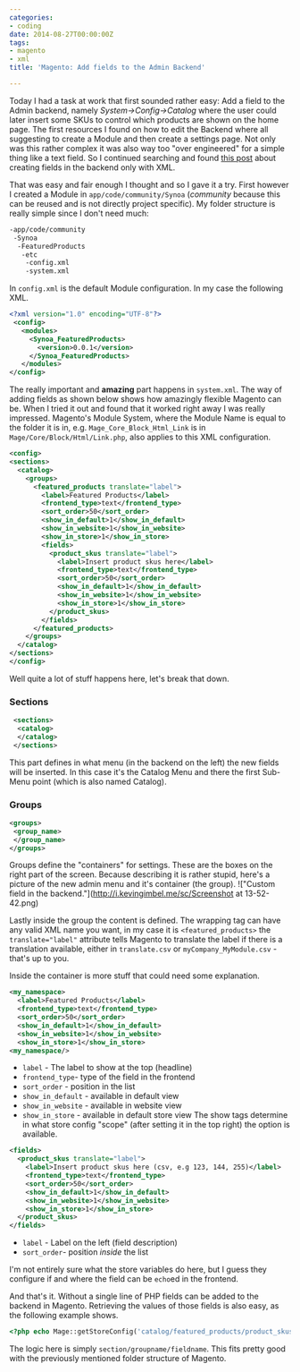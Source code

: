 ```yaml
---
categories:
- coding
date: 2014-08-27T00:00:00Z
tags:
- magento
- xml
title: 'Magento: Add fields to the Admin Backend'

---
```


Today I had a task at work that first sounded rather easy: Add a field to the Admin backend, namely
*System->Config->Catalog* where the user could later insert some SKUs to control which products are shown on the home
page. The first resources I found on how to edit the Backend where all suggesting to create a Module and then create a
settings page. Not only was this rather complex it was also way too "over engineered" for a simple thing like a text
field. So I continued searching and found [this
post](http://prattski.com/2008/09/29/magento-add-custom-module-for-custom-admin-config-options/) about creating fields
in the backend only with XML. 

That was easy and fair enough I thought and so I gave it a try. First however I created a Module in
`app/code/community/Synoa` (*community* because this can be reused and is not directly project specific). My folder
structure is really simple since I don't need much:

```bash 
-app/code/community
 -Synoa
  -FeaturedProducts
   -etc
    -config.xml
    -system.xml
```

In `config.xml` is the default Module configuration. In my case the following XML.

```xml 
<?xml version="1.0" encoding="UTF-8"?>
 <config>
   <modules>
     <Synoa_FeaturedProducts>
       <version>0.0.1</version>
     </Synoa_FeaturedProducts>
   </modules>
</config>
```

The really important and **amazing** part happens in `system.xml`. The way of adding fields as shown below shows how
amazingly flexible Magento can be. When I tried it out and found that it worked right away I was really impressed.
Magento's Module System, where the Module Name is equal to the folder it is in, e.g. `Mage_Core_Block_Html_Link` is in
`Mage/Core/Block/Html/Link.php`, also applies to this XML configuration.
```xml 
<config>
<sections>
  <catalog>
    <groups>
      <featured_products translate="label">
        <label>Featured Products</label>
        <frontend_type>text</frontend_type>
        <sort_order>50</sort_order>
        <show_in_default>1</show_in_default>
        <show_in_website>1</show_in_website>
        <show_in_store>1</show_in_store>
        <fields>
          <product_skus translate="label">
            <label>Insert product skus here</label>
            <frontend_type>text</frontend_type>
            <sort_order>50</sort_order>
            <show_in_default>1</show_in_default>
            <show_in_website>1</show_in_website>
            <show_in_store>1</show_in_store>
          </product_skus>
        </fields>
      </featured_products>
    </groups>
  </catalog>
</sections>
</config>
```

Well quite a lot of stuff happens here, let's break that down. 

### Sections
```xml 
 <sections>
  <catalog>
  </catalog>
 </sections>
```

This part defines in what menu (in the backend on the left) the new fields will be inserted. In this case it's the
Catalog Menu and there the first Sub-Menu point (which is also named Catalog). 

### Groups
```xml 
<groups>
 <group_name>
 </group_name>
</groups>
```

Groups define the "containers" for settings. These are the boxes on the right part of the screen. Because describing it
is rather stupid, here's a picture of the new admin menu and it's container (the group).
!["Custom field in the backend."](http://i.kevingimbel.me/sc/Screenshot at 13-52-42.png)

Lastly inside the group the content is defined. The wrapping tag can have any valid XML name you want, in my case it is
`<featured_products>` the `translate="label"` attribute tells Magento to translate the label if there is a translation
available, either in `translate.csv` or `myCompany_MyModule.csv` - that's up to you. 

Inside the container is more stuff that could need some explanation. 

```xml 
<my_namespace>
  <label>Featured Products</label>
  <frontend_type>text</frontend_type>
  <sort_order>50</sort_order>
  <show_in_default>1</show_in_default>
  <show_in_website>1</show_in_website>
  <show_in_store>1</show_in_store>
<my_namespace/>
```

* `label` - The label to show at the top (headline)
* `frontend_type`- type of the field in the frontend
* `sort_order` - position in the list
* `show_in_default` - available in default view
* `show_in_website` - available in website view
* `show_in_store` - available in default store view
The show tags determine in what store config "scope" (after setting it in the top right) the option is available. 

```xml 
<fields>
  <product_skus translate="label">
    <label>Insert product skus here (csv, e.g 123, 144, 255)</label>
    <frontend_type>text</frontend_type>
    <sort_order>50</sort_order>
    <show_in_default>1</show_in_default>
    <show_in_website>1</show_in_website>
    <show_in_store>1</show_in_store>
  </product_skus>
</fields>
```

* `label` - Label on the left (field description)
* `sort_order`- position _inside_ the list

I'm not entirely sure what the store variables do here, but I guess they configure if and where the field can be
`echo`ed in the frontend.

And that's it. Without a single line of PHP fields can be added to the backend in Magento. Retrieving the values of
those fields is also easy, as the following example shows.

```php 
<?php echo Mage::getStoreConfig('catalog/featured_products/product_skus'); ?>
```

The logic here is simply `section/groupname/fieldname`. This fits pretty good with the previously mentioned folder
structure of Magento. 
